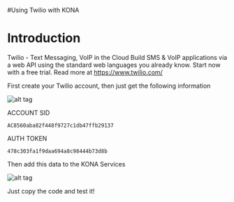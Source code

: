
#Using Twilio with KONA

# Introduction

Twilio - Text Messaging, VoIP in the Cloud
Build SMS & VoIP applications via a web API using the standard web languages you already know. Start now with a free trial.
Read more at https://www.twilio.com/

First create your Twilio account, then just get the following information

![alt tag](http://i.imgur.com/sfxpOMn.png)

ACCOUNT SID
```
AC8560aba82f448f9727c1db47ffb29137
```

AUTH TOKEN
```
478c303fa1f9daa694a8c98444b73d8b
```

Then add this data to the KONA Services

![alt tag](http://i.imgur.com/lUnpXtd.png)

Just copy the code and test it!



